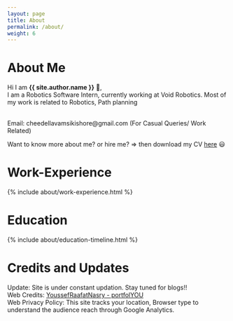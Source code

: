 ```yaml
---
layout: page
title: About
permalink: /about/
weight: 6
---
```


# **About Me**

Hi I am **{{ site.author.name }}** :wave:,<br>
I am a Robotics Software Intern, currently working at Void Robotics. Most of my work is related to Robotics, Path planning <br>

<br>
Email: cheedellavamsikishore@gmail.com (For Casual Queries/ Work Related)
</br>

Want to know more about me? or hire me? => then download my CV [here](https://github.com/vamsi1961/vamsi1961.github.io/blob/main/assets/Vamsi_Resume.pdf) :smiley: <br>

# **Work-Experience**
<div class="row">
{% include about/work-experience.html %}
</div> 

# **Education**
<div class="row">
{% include about/education-timeline.html %}
</div> 


# **Credits and Updates**
Update: Site is under constant updation. Stay tuned for blogs!! <br>
Web Credits: [YoussefRaafatNasry - portfolYOU](https://github.com/YoussefRaafatNasry/portfolYOU) <br>
Web Privacy Policy: This site tracks your location, Browser type to understand the audience reach through Google Analytics.<br>


